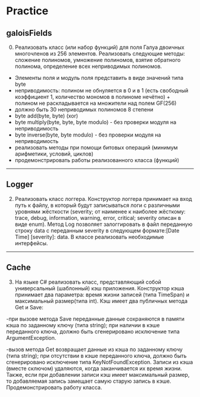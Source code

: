 # Practice
## galoisFields

0. Реализовать класс (или набор функций) для поля Галуа двоичных многочленов из 256 элементов. Реализовать следующие методы: сложение полиномов, умножение полиномов, взятие обратного полинома, определение всех неприводимых полиномов.
+ Элементы поля и модуль поля представить в виде значений типа byte
+ неприводимость: полином не обнуляется в 0 и в 1 (есть свободный коэффициент 1, количество мономов в полиноме нечётно) + полином не раскладывается на множители над полем GF(256)
+ должно быть 30 неприводимых полиномов 8 степени
+ byte add(byte, byte) (xor)
+ byte multiply(byte, byte, byte modulo) - без проверки модуля на неприводимость
+ byte inverse(byte, byte modulo) - без проверки модуля на неприводимость
+ реализовать методы при помощи битовых операций (минимум арифметики, условий, циклов)
+ продемонстрировать работы реализованного класса (функций)

____

## Logger

2. Реализовать класс логгера. Конструктор логгера принимает на вход путь к файлу, в который будут записываться логи с различными уровнями жёсткости (severity; от наименее к наиболее жёсткому: trace, debug, information, warning, error, critical; severity описан в виде enum). Метод Log позволяет залоггировать в файл переданную строку data с переданным severity в следующем формате:[Date Time] [severity]: data. В классе реализовать необходимые интерфейсы.
 
 ____
 
## Cache

3. На языке C# реализовать класс, представляющий собой универсальный (шаблонный) кэш приложения. Конструктор кэша принимает два параметра: время жизни записей (типа TimeSpan) и максимальный размер(типа int). Кэш имеет два публичных метода Get и Save:

-при вызове метода Save переданные данные сохраняются в памяти кэша по заданному ключу (типа string); при наличии в кэше переданного ключа, должно быть сгенерировано исключение типа ArgumentException.

-вызов метода Get возвращает данные из кэша по заданному ключу (типа string); при отсутствии в кэше переданного ключа, должно быть сгенерировано исключение типа KeyNotFoundException. Записи из кэша (вместе сключом) удаляются, когда заканчивается их время жизни. Также, если при добавлении записи кэш имеет максимальный размер, то добавляемая запись замещает самую старую запись в кэше. Продемонстрировать работу класса.
